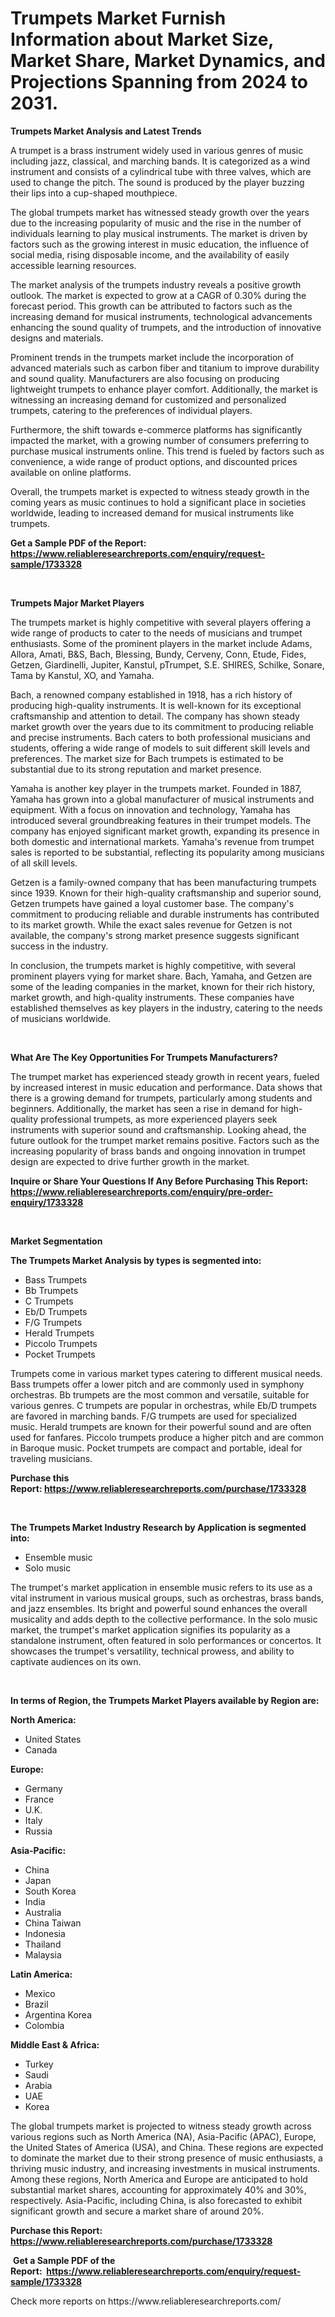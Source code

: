 <p><h1>Trumpets Market Furnish Information about Market Size, Market Share, Market Dynamics, and Projections Spanning from 2024 to 2031.</h1></p><p><strong>Trumpets Market Analysis and Latest Trends</strong></p>
<p><p>A trumpet is a brass instrument widely used in various genres of music including jazz, classical, and marching bands. It is categorized as a wind instrument and consists of a cylindrical tube with three valves, which are used to change the pitch. The sound is produced by the player buzzing their lips into a cup-shaped mouthpiece.</p><p>The global trumpets market has witnessed steady growth over the years due to the increasing popularity of music and the rise in the number of individuals learning to play musical instruments. The market is driven by factors such as the growing interest in music education, the influence of social media, rising disposable income, and the availability of easily accessible learning resources.</p><p>The market analysis of the trumpets industry reveals a positive growth outlook. The market is expected to grow at a CAGR of 0.30% during the forecast period. This growth can be attributed to factors such as the increasing demand for musical instruments, technological advancements enhancing the sound quality of trumpets, and the introduction of innovative designs and materials.</p><p>Prominent trends in the trumpets market include the incorporation of advanced materials such as carbon fiber and titanium to improve durability and sound quality. Manufacturers are also focusing on producing lightweight trumpets to enhance player comfort. Additionally, the market is witnessing an increasing demand for customized and personalized trumpets, catering to the preferences of individual players.</p><p>Furthermore, the shift towards e-commerce platforms has significantly impacted the market, with a growing number of consumers preferring to purchase musical instruments online. This trend is fueled by factors such as convenience, a wide range of product options, and discounted prices available on online platforms.</p><p>Overall, the trumpets market is expected to witness steady growth in the coming years as music continues to hold a significant place in societies worldwide, leading to increased demand for musical instruments like trumpets.</p></p>
<p><strong>Get a Sample PDF of the Report:&nbsp; <a href="https://www.reliableresearchreports.com/enquiry/request-sample/1733328">https://www.reliableresearchreports.com/enquiry/request-sample/1733328</a></strong></p>
<p>&nbsp;</p>
<p><strong>Trumpets Major Market Players</strong></p>
<p><p>The trumpets market is highly competitive with several players offering a wide range of products to cater to the needs of musicians and trumpet enthusiasts. Some of the prominent players in the market include Adams, Allora, Amati, B&S, Bach, Blessing, Bundy, Cerveny, Conn, Etude, Fides, Getzen, Giardinelli, Jupiter, Kanstul, pTrumpet, S.E. SHIRES, Schilke, Sonare, Tama by Kanstul, XO, and Yamaha.</p><p>Bach, a renowned company established in 1918, has a rich history of producing high-quality instruments. It is well-known for its exceptional craftsmanship and attention to detail. The company has shown steady market growth over the years due to its commitment to producing reliable and precise instruments. Bach caters to both professional musicians and students, offering a wide range of models to suit different skill levels and preferences. The market size for Bach trumpets is estimated to be substantial due to its strong reputation and market presence.</p><p>Yamaha is another key player in the trumpets market. Founded in 1887, Yamaha has grown into a global manufacturer of musical instruments and equipment. With a focus on innovation and technology, Yamaha has introduced several groundbreaking features in their trumpet models. The company has enjoyed significant market growth, expanding its presence in both domestic and international markets. Yamaha's revenue from trumpet sales is reported to be substantial, reflecting its popularity among musicians of all skill levels.</p><p>Getzen is a family-owned company that has been manufacturing trumpets since 1939. Known for their high-quality craftsmanship and superior sound, Getzen trumpets have gained a loyal customer base. The company's commitment to producing reliable and durable instruments has contributed to its market growth. While the exact sales revenue for Getzen is not available, the company's strong market presence suggests significant success in the industry.</p><p>In conclusion, the trumpets market is highly competitive, with several prominent players vying for market share. Bach, Yamaha, and Getzen are some of the leading companies in the market, known for their rich history, market growth, and high-quality instruments. These companies have established themselves as key players in the industry, catering to the needs of musicians worldwide.</p></p>
<p>&nbsp;</p>
<p><strong>What Are The Key Opportunities For Trumpets Manufacturers?</strong></p>
<p><p>The trumpet market has experienced steady growth in recent years, fueled by increased interest in music education and performance. Data shows that there is a growing demand for trumpets, particularly among students and beginners. Additionally, the market has seen a rise in demand for high-quality professional trumpets, as more experienced players seek instruments with superior sound and craftsmanship. Looking ahead, the future outlook for the trumpet market remains positive. Factors such as the increasing popularity of brass bands and ongoing innovation in trumpet design are expected to drive further growth in the market.</p></p>
<p><strong>Inquire or Share Your Questions If Any Before Purchasing This Report: <a href="https://www.reliableresearchreports.com/enquiry/pre-order-enquiry/1733328">https://www.reliableresearchreports.com/enquiry/pre-order-enquiry/1733328</a></strong></p>
<p>&nbsp;</p>
<p><strong>Market Segmentation</strong></p>
<p><strong>The Trumpets Market Analysis by types is segmented into:</strong></p>
<p><ul><li>Bass Trumpets</li><li>Bb Trumpets</li><li>C Trumpets</li><li>Eb/D Trumpets</li><li>F/G Trumpets</li><li>Herald Trumpets</li><li>Piccolo Trumpets</li><li>Pocket Trumpets</li></ul></p>
<p><p>Trumpets come in various market types catering to different musical needs. Bass trumpets offer a lower pitch and are commonly used in symphony orchestras. Bb trumpets are the most common and versatile, suitable for various genres. C trumpets are popular in orchestras, while Eb/D trumpets are favored in marching bands. F/G trumpets are used for specialized music. Herald trumpets are known for their powerful sound and are often used for fanfares. Piccolo trumpets produce a higher pitch and are common in Baroque music. Pocket trumpets are compact and portable, ideal for traveling musicians.</p></p>
<p><strong>Purchase this Report:&nbsp;<a href="https://www.reliableresearchreports.com/purchase/1733328">https://www.reliableresearchreports.com/purchase/1733328</a></strong></p>
<p>&nbsp;</p>
<p><strong>The Trumpets Market Industry Research by Application is segmented into:</strong></p>
<p><ul><li>Ensemble music</li><li>Solo music</li></ul></p>
<p><p>The trumpet's market application in ensemble music refers to its use as a vital instrument in various musical groups, such as orchestras, brass bands, and jazz ensembles. Its bright and powerful sound enhances the overall musicality and adds depth to the collective performance. In the solo music market, the trumpet's market application signifies its popularity as a standalone instrument, often featured in solo performances or concertos. It showcases the trumpet's versatility, technical prowess, and ability to captivate audiences on its own.</p></p>
<p>&nbsp;</p>
<p><strong>In terms of Region, the Trumpets Market Players available by Region are:</strong></p>
<p>
    <p> <strong> North America: </strong>
        <ul>
            <li>United States</li>
            <li>Canada</li>
        </ul>
        </p> 
    <p> <strong> Europe: </strong>
        <ul>
            <li>Germany</li>
            <li>France</li>
            <li>U.K.</li>
            <li>Italy</li>
            <li>Russia</li>
        </ul>
        </p> 
    <p> <strong> Asia-Pacific: </strong>
        <ul>
            <li>China</li>
            <li>Japan</li>
            <li>South Korea</li>
            <li>India</li>
            <li>Australia</li>
            <li>China Taiwan</li>
            <li>Indonesia</li>
            <li>Thailand</li>
            <li>Malaysia</li>
        </ul>
        </p> 
    <p> <strong> Latin America: </strong>
        <ul>
            <li>Mexico</li>
            <li>Brazil</li>
            <li>Argentina Korea</li>
            <li>Colombia</li>
        </ul>
        </p> 
    <p> <strong> Middle East & Africa: </strong>
        <ul>
            <li>Turkey</li>
            <li>Saudi</li>
            <li>Arabia</li>
            <li>UAE</li>
            <li>Korea</li>
        </ul>
    </p>
    </p>
<p><p>The global trumpets market is projected to witness steady growth across various regions such as North America (NA), Asia-Pacific (APAC), Europe, the United States of America (USA), and China. These regions are expected to dominate the market due to their strong presence of music enthusiasts, a thriving music industry, and increasing investments in musical instruments. Among these regions, North America and Europe are anticipated to hold substantial market shares, accounting for approximately 40% and 30%, respectively. Asia-Pacific, including China, is also forecasted to exhibit significant growth and secure a market share of around 20%.</p></p>
<p><strong>Purchase this Report: <a href="https://www.reliableresearchreports.com/purchase/1733328">https://www.reliableresearchreports.com/purchase/1733328</a></strong></p>
<p>&nbsp;<strong>Get a Sample PDF of the Report:&nbsp;&nbsp;<a href="https://www.reliableresearchreports.com/enquiry/request-sample/1733328">https://www.reliableresearchreports.com/enquiry/request-sample/1733328</a></strong></p>
<p><strong></strong></p>
<p>Check more reports on https://www.reliableresearchreports.com/</p>
